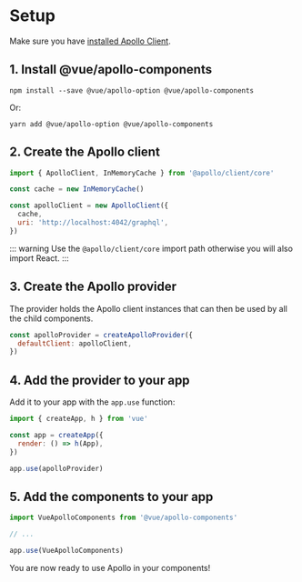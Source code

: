 # Setup

Make sure you have [installed Apollo Client](../guide/installation.md).

## 1. Install @vue/apollo-components

```
npm install --save @vue/apollo-option @vue/apollo-components
```

Or:

```
yarn add @vue/apollo-option @vue/apollo-components
```

## 2. Create the Apollo client

```js
import { ApolloClient, InMemoryCache } from '@apollo/client/core'

const cache = new InMemoryCache()

const apolloClient = new ApolloClient({
  cache,
  uri: 'http://localhost:4042/graphql',
})

```

::: warning
Use the `@apollo/client/core` import path otherwise you will also import React.
:::

## 3. Create the Apollo provider

The provider holds the Apollo client instances that can then be used by all the child components.

```js
const apolloProvider = createApolloProvider({
  defaultClient: apolloClient,
})
```

## 4. Add the provider to your app

Add it to your app with the `app.use` function:

```js
import { createApp, h } from 'vue'

const app = createApp({
  render: () => h(App),
})

app.use(apolloProvider)
```

## 5. Add the components to your app

```js
import VueApolloComponents from '@vue/apollo-components'

// ...

app.use(VueApolloComponents)
```

You are now ready to use Apollo in your components!
